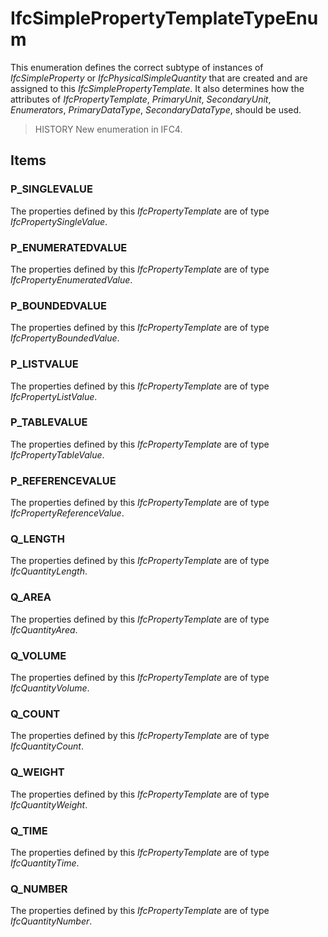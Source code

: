 # IfcSimplePropertyTemplateTypeEnum

This enumeration defines the correct subtype of instances of _IfcSimpleProperty_ or _IfcPhysicalSimpleQuantity_ that are created and are assigned to this _IfcSimplePropertyTemplate_. It also determines how the attributes of _IfcPropertyTemplate_, _PrimaryUnit_, _SecondaryUnit_, _Enumerators_, _PrimaryDataType_, _SecondaryDataType_, should be used.

> HISTORY  New enumeration in IFC4.

## Items

### P_SINGLEVALUE
The properties defined by this _IfcPropertyTemplate_ are of type _IfcPropertySingleValue_.

### P_ENUMERATEDVALUE
The properties defined by this _IfcPropertyTemplate_ are of type _IfcPropertyEnumeratedValue_.

### P_BOUNDEDVALUE
The properties defined by this _IfcPropertyTemplate_ are of type _IfcPropertyBoundedValue_.

### P_LISTVALUE
The properties defined by this _IfcPropertyTemplate_ are of type _IfcPropertyListValue_.

### P_TABLEVALUE
The properties defined by this _IfcPropertyTemplate_ are of type _IfcPropertyTableValue_.

### P_REFERENCEVALUE
The properties defined by this _IfcPropertyTemplate_ are of type _IfcPropertyReferenceValue_.

### Q_LENGTH
The properties defined by this _IfcPropertyTemplate_ are of type _IfcQuantityLength_.

### Q_AREA
The properties defined by this _IfcPropertyTemplate_ are of type _IfcQuantityArea_.

### Q_VOLUME
The properties defined by this _IfcPropertyTemplate_ are of type _IfcQuantityVolume_.

### Q_COUNT
The properties defined by this _IfcPropertyTemplate_ are of type _IfcQuantityCount_.

### Q_WEIGHT
The properties defined by this _IfcPropertyTemplate_ are of type _IfcQuantityWeight_.

### Q_TIME
The properties defined by this _IfcPropertyTemplate_ are of type _IfcQuantityTime_.

### Q_NUMBER
The properties defined by this _IfcPropertyTemplate_ are of type _IfcQuantityNumber_.
